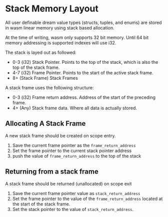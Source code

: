 # Stack Memory Layout

All user definable dream value types (structs, tuples, and enums) are stored in wasm linear
memory using stack based allocation.

At the time of writing, wasm only supports 32 bit memory. Until 64 bit memory addressing
is supported indexes will use i32.

The stack is layed out as followed:
- 0-3 (i32) Stack Pointer. Points to the top of the stack, which is also the top of the stack frame.
- 4-7 (i32) Frame Pointer. Points to the start of the active stack frame.
- 8+ (Stack Frame) Stack Frames

A stack frame uses the following structure:
- 0-3 (i32) Frame return address. Address of the start of the preceding frame.
- 4+ (Any) Stack frame data. Where all data is actually stored.

## Allocating A Stack Frame

A new stack frame should be created on scope entry.

1. Save the current frame pointer as the `frame_return_address`
2. Set the frame pointer to the current stack pointer address
3. push the value of `frame_return_address` to the top of the stack

## Returning from a stack frame

A stack frame should be returned (unallocated) on scope exit

1. Save the current frame pointer value as `stack_return_address`
2. Set the frame pointer to the value of the `frame_return_address` located at the start of the stack frame.
3. Set the stack pointer to the value of `stack_return_address`.
